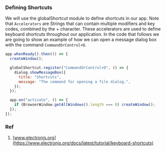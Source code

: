 ### Defining Shortcuts

We will use the globalShortcut module to define shortcuts in our app. Note that `Accelerators` are Strings that can contain multiple modifiers and key codes, combined by the + character. These accelerators are used to define keyboard shortcuts throughout our application. In the code that follows we are going to show an example of how we can open a message dialog box with the command `CommandOrControl+O`.

```js
app.whenReady().then(() => {
  createWindow();

  globalShortcut.register("CommandOrControl+O", () => {
    dialog.showMessageBox({
      title: "Shortcuts",
      message: "The command for opening a file dialog.",
    });
  });

  app.on("activate", () => {
    if (BrowserWindow.getAllWindows().length === 0) createWindow();
  });
});
```

### Ref

1. [www.electronjs.org](https://www.electronjs.org/docs/latest/tutorial/keyboard-shortcuts)
